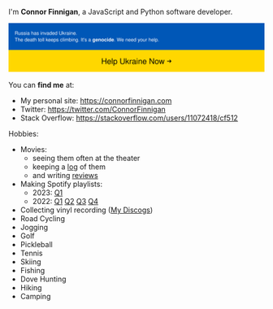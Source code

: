 I'm **Connor Finnigan**, a JavaScript and Python software developer.

[![Stand With Ukraine](https://raw.githubusercontent.com/vshymanskyy/StandWithUkraine/main/banner2-direct.svg)](https://vshymanskyy.github.io/StandWithUkraine)

You can **find me** at:
- My personal site: https://connorfinnigan.com
- Twitter: https://twitter.com/ConnorFinnigan
- Stack Overflow: https://stackoverflow.com/users/11072418/cf512

Hobbies:
- Movies:
    - seeing them often at the theater
    - keeping a [log](https://gist.github.com/cf512/1e0b5607fdb6a6ee1b52261bbab6c533) of them 
    - and writing [reviews](https://connorfinnigan.com/category/movie-reviews)
- Making Spotify playlists:
    - 2023: [Q1](https://open.spotify.com/playlist/1weyvHxaMTkGdfalFAUL7w?si=a1732929389d42a5)
    - 2022: [Q1](https://open.spotify.com/playlist/5flfAqivHKNR0dSLWCUsU2?si=544f7f07c3814fcb) [Q2](https://open.spotify.com/playlist/1RB4jrU3iLT1Csdf9mllmJ?si=aa1a4cedf5f74a9a) [Q3](https://open.spotify.com/playlist/44byJO4DZkZTaJPY2q3YTK?si=d5c9b277c9724c8d) [Q4](https://open.spotify.com/playlist/4KVINIUaQmvluI73BD8Qcq?si=873574733fb74871)
- Collecting vinyl recording ([My Discogs](https://www.discogs.com/user/cf512))
- Road Cycling
- Jogging
- Golf
- Pickleball
- Tennis
- Skiing
- Fishing
- Dove Hunting
- Hiking
- Camping